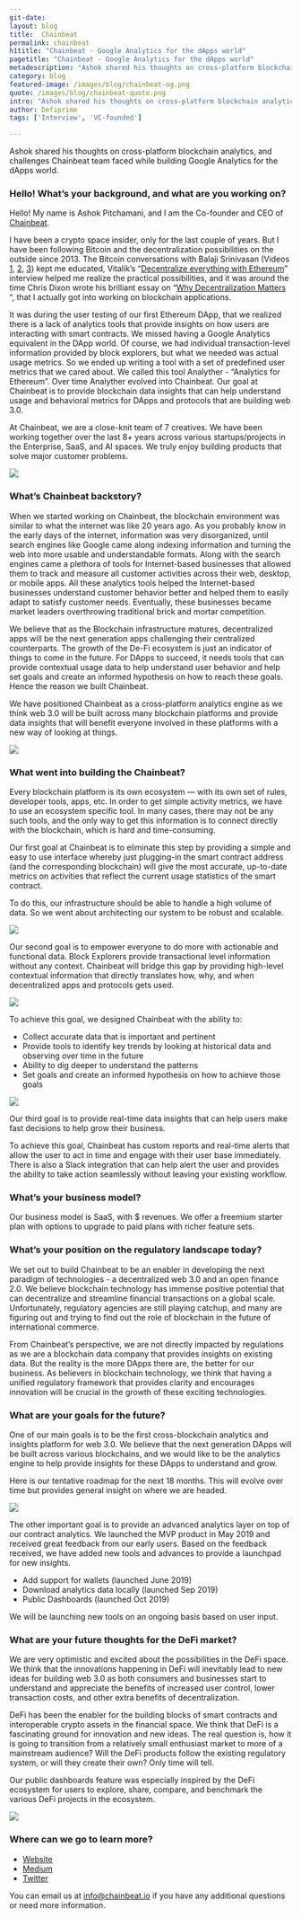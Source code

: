 ```yaml
---
git-date:
layout: blog
title:  Chainbeat
permalink: chainbeat
h1title: "Chainbeat - Google Analytics for the dApps world"
pagetitle: "Chainbeat - Google Analytics for the dApps world"
metadescription: "Ashok shared his thoughts on cross-platform blockchain analytics, and challenges Chainbeat team faced while building Google Analytics for the dApps world"
category: blog
featured-image: /images/blog/chainbeat-og.png
quote: /images/blog/chainbeat-quote.png
intro: "Ashok shared his thoughts on cross-platform blockchain analytics, and challenges Chainbeat team faced while building Google Analytics for the dApps world"
author: Defiprime
tags: ['Interview', 'VC-founded']

---
```

Ashok shared his thoughts on cross-platform blockchain analytics, and challenges Chainbeat team faced while building Google Analytics for the dApps world.  

### Hello! What’s your background, and what are you working on?

Hello! My name is Ashok Pitchamani, and I am the Co-founder and CEO of [Chainbeat](http://chainbeat.io/).

I have been a crypto space insider, only for the last couple of years.  But I have been following Bitcoin and the decentralization possibilities on the outside since 2013. The Bitcoin conversations with Balaji Srinivasan (Videos [1](https://www.youtube.com/watch?v=cOubCHLXT6A), [2](https://www.youtube.com/watch?v=iir5J6Z3Z1Q), [3](https://www.youtube.com/watch?v=JIxwTx7o_B4)) kept me educated, Vitalik’s “[Decentralize everything with Ethereum](https://www.youtube.com/watch?v=WSN5BaCzsbo)” interview helped me realize the practical possibilities, and it was around the time Chris Dixon wrote his brilliant essay on “[Why Decentralization Matters](https://medium.com/s/story/why-decentralization-matters-5e3f79f7638e) “, that I actually got into working on blockchain applications.  

It was during the user testing of our first Ethereum DApp, that we realized there is a lack of analytics tools that provide insights on how users are interacting with smart contracts. We missed having a Google Analytics equivalent in the DApp world. Of course, we had individual transaction-level information provided by block explorers, but what we needed was actual usage metrics. So we ended up writing a tool with a set of predefined user metrics that we cared about. We called this tool Analyther - “Analytics for Ethereum”. Over time Analyther evolved into Chainbeat. Our goal at Chainbeat is to provide blockchain data insights that can help understand usage and behavioral metrics for DApps and protocols that are building web 3.0.

At Chainbeat, we are a close-knit team of 7 creatives. We have been working together over the last 8+ years across various startups/projects in the Enterprise, SaaS, and AI spaces. We truly enjoy building products that solve major customer problems.

![](/images/blog/chainbeat/image2.png)

### What’s Chainbeat backstory?

When we started working on Chainbeat, the blockchain environment was similar to what the internet was like 20 years ago. As you probably know in the early days of the internet, information was very disorganized, until search engines like Google came along indexing information and turning the web into more usable and understandable formats. Along with the search engines came a plethora of tools for Internet-based businesses that allowed them to track and measure all customer activities across their web, desktop, or mobile apps. All these analytics tools helped the Internet-based businesses understand customer behavior better and helped them to easily adapt to satisfy customer needs. Eventually, these businesses became market leaders overthrowing traditional brick and mortar competition.

We believe that as the Blockchain infrastructure matures, decentralized apps will be the next generation apps challenging their centralized counterparts. The growth of the De-Fi ecosystem is just an indicator of things to come in the future. For DApps to succeed, it needs tools that can provide contextual usage data to help understand user behavior and help set goals and create an informed hypothesis on how to reach these goals.  Hence the reason we built Chainbeat.

We have positioned Chainbeat as a cross-platform analytics engine as we think web 3.0 will be built across many blockchain platforms and provide data insights that will benefit everyone involved in these platforms with a new way of looking at things.

![](/images/blog/chainbeat/image5.png)

### What went into building the Chainbeat?

Every blockchain platform is its own ecosystem — with its own set of rules, developer tools, apps, etc. In order to get simple activity metrics, we have to use an ecosystem specific tool. In many cases, there may not be any such tools, and the only way to get this information is to connect directly with the blockchain, which is hard and time-consuming.

Our first goal at Chainbeat is to eliminate this step by providing a simple and easy to use interface whereby just plugging-in the smart contract address (and the corresponding blockchain) will give the most accurate, up-to-date metrics on activities that reflect the current usage statistics of the smart contract.

To do this, our infrastructure should be able to handle a high volume of data. So we went about architecting our system to be robust and scalable.

![](/images/blog/chainbeat/image4.png)

Our second goal is to empower everyone to do more with actionable and functional data. Block Explorers provide transactional level information without any context. Chainbeat will bridge this gap by providing high-level contextual information that directly translates how, why, and when decentralized apps and protocols gets used.

![](/images/blog/chainbeat/image1.png)

To achieve this goal, we designed Chainbeat with the ability to:
- Collect accurate data that is important and pertinent
- Provide tools to identify key trends by looking at historical data and observing over time in the future
- Ability to dig deeper to understand the patterns
- Set goals and create an informed hypothesis on how to achieve those goals

![](/images/blog/chainbeat/image6.png)

Our third goal is to provide real-time data insights that can help users make fast decisions to help grow their business.

To achieve this goal, Chainbeat has custom reports and real-time alerts that allow the user to act in time and engage with their user base immediately. There is also a Slack integration that can help alert the user and provides the ability to take action seamlessly without leaving your existing workflow.

### What’s your business model?

Our business model is SaaS, with $ revenues. We offer a freemium starter plan with options to upgrade to paid plans with richer feature sets.

### What’s your position on the regulatory landscape today?

We set out to build Chainbeat to be an enabler in developing the next paradigm of technologies - a decentralized web 3.0 and an open finance 2.0. We believe blockchain technology has immense positive potential that can decentralize and streamline financial transactions on a global scale. Unfortunately, regulatory agencies are still playing catchup, and many are figuring out and trying to find out the role of blockchain in the future of international commerce.

From Chainbeat’s perspective, we are not directly impacted by regulations as we are a blockchain data company that provides insights on existing data. But the reality is the more DApps there are, the better for our business. As believers in blockchain technology, we think that having a unified regulatory framework that provides clarity and encourages innovation will be crucial in the growth of these exciting technologies.

### What are your goals for the future?

One of our main goals is to be the first cross-blockchain analytics and insights platform for web 3.0. We believe that the next generation DApps will be built across various blockchains, and we would like to be the analytics engine to help provide insights for these DApps to understand and grow.  

Here is our tentative roadmap for the next 18 months. This will evolve over time but provides general insight on where we are headed.  

![](/images/blog/chainbeat/image7.png)

The other important goal is to provide an advanced analytics layer on top of our contract analytics.
We launched the MVP product in May 2019 and received great feedback from our early users. Based on the feedback received, we have added new tools and advances to provide a launchpad for new insights.
- Add support for wallets (launched June 2019)
- Download analytics data locally (launched Sep 2019)
- Public Dashboards  (launched Oct 2019)

We will be launching new tools on an ongoing basis based on user input.

### What are your future thoughts for the DeFi market?

We are very optimistic and excited about the possibilities in the DeFi space. We think that the innovations happening in DeFi will inevitably lead to new ideas for building web 3.0 as both consumers and businesses start to understand and appreciate the benefits of increased user control, lower transaction costs, and other extra benefits of decentralization.

DeFi has been the enabler for the building blocks of smart contracts and interoperable crypto assets in the financial space. We think that DeFi is a fascinating ground for innovation and new ideas. The real question is, how it is going to transition from a relatively small enthusiast market to more of a mainstream audience? Will the DeFi products follow the existing regulatory system, or will they create their own?  Only time will tell.

Our public dashboards feature was especially inspired by the DeFi ecosystem for users to explore, share, compare, and benchmark the various DeFi projects in the ecosystem.  

![](/images/blog/chainbeat/image3.png)

### Where can we go to learn more?

- [Website](https://chainbeat.io)
- [Medium](https://medium.com/chainbeat/)
- [Twitter](https://twitter.com/chainbeatinc)

You can email us at info@chainbeat.io if you have any additional questions or need more information.
